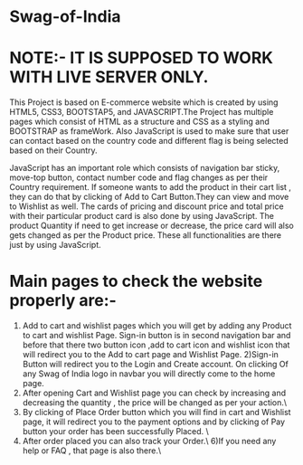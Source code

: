 # Swag-of-India

# NOTE:- IT IS SUPPOSED TO WORK WITH LIVE SERVER ONLY.
 This Project is based on E-commerce website which is created by using HTML5, CSS3, BOOTSTAP5, and JAVASCRIPT.The Project has multiple pages which consist of HTML as a structure and CSS as a styling and BOOTSTRAP as frameWork. Also JavaScript is used to make sure that user can contact based on the country code and different flag is being selected based on their Country.

 JavaScript has an important role which consists of navigation bar sticky, move-top button, contact number code and flag changes as per their Country requirement.
 If someone wants to add the product in their cart list , they can do that by clicking of Add to Cart Button.They can view and move to Wishlist as well.
 The cards of pricing and discount price and total price with their particular product card is also done by using JavaScript.
 The product Quantity if need to get increase or decrease, the price card will also gets changed as per the Product price.
 These all functionalities are there just by using JavaScript. 

# Main pages to check the website properly are:-
1) Add to cart and wishlist pages which you will get by adding any Product to cart and wishlist Page. Sign-in button is in second navigation bar and before that there two button icon ,add to cart icon and wishlist icon that will redirect you to the Add to cart page and Wishlist Page.
2)Sign-in Button will redirect you to the Login and Create account. On clicking Of any Swag of India logo in navbar you will directly come to the home page.
3) After opening Cart and Wishlist page you can check by increasing and decreasing the quantity , the price will be changed as per your action.\ 
4) By clicking of Place Order button which you will find in cart and Wishlist page, it will redirect you to the payment options and by clicking of Pay button your order has been successfully Placed. \ 
5) After order placed you can also track your Order.\ 
6)If you need any help or FAQ , that page is also there.\ 
